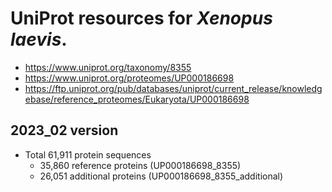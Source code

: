 # UniProt resources for *Xenopus laevis*.

* https://www.uniprot.org/taxonomy/8355
* https://www.uniprot.org/proteomes/UP000186698
* https://ftp.uniprot.org/pub/databases/uniprot/current_release/knowledgebase/reference_proteomes/Eukaryota/UP000186698

## 2023_02 version
* Total 61,911 protein sequences
  * 35,860 reference proteins (UP000186698_8355)
  * 26,051 additional proteins (UP000186698_8355_additional)

